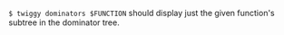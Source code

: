 `$ twiggy dominators $FUNCTION` should display just the given function's
subtree in the dominator tree.

